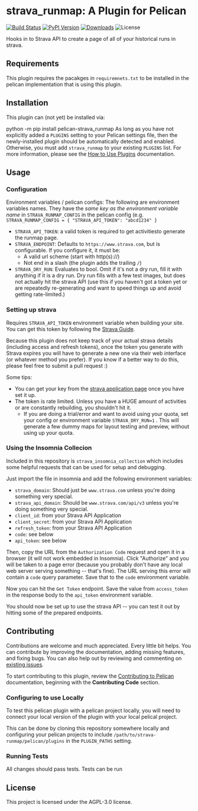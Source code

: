 strava_runmap: A Plugin for Pelican
===================================

[![Build Status](https://img.shields.io/github/actions/workflow/status/pelican-plugins/strava_runmap/main.yml?branch=main)](https://github.com/pelican-plugins/strava_runmap/actions)
[![PyPI Version](https://img.shields.io/pypi/v/pelican-strava_runmap)](https://pypi.org/project/pelican-strava_runmap/)
[![Downloads](https://img.shields.io/pypi/dm/pelican-strava_runmap)](https://pypi.org/project/pelican-strava_runmap/)
![License](https://img.shields.io/pypi/l/pelican-strava_runmap?color=blue)

Hooks in to Strava API to create a page of all of your historical runs in strava.

## Requirements

This plugin requires the pacakges in `requiremnets.txt` to be installed in the pelican implementation that is using this plugin.

## Installation

This plugin can (not yet) be installed via:

python -m pip install pelican-strava_runmap
As long as you have not explicitly added a `PLUGINS` setting to your Pelican settings file, then the newly-installed plugin should be automatically detected and enabled. Otherwise, you must add `strava_runmap` to your existing `PLUGINS` list. For more information, please see the [How to Use Plugins](https://docs.getpelican.com/en/latest/plugins.html#how-to-use-plugins) documentation.

## Usage

### Configuration

Environment variables / pelican configs: The following are environment variables names. They have the _same key as the environment variable name_ in `STRAVA_RUNMAP_CONFIG` in the pelican config (e.g. `STRAVA_RUNMAP_CONFIG = { "STRAVA_API_TOKEN": "abcd1234" }`
- `STRAVA_API_TOKEN`: a valid token is required to get activitiesto generate the runmap page.
- `STRAVA_ENDPOINT`: Defaults to `https://www.strava.com`, but is configurable. If you configure it, it must be:
  - A valid url scheme (start with http(s)://)
  - Not end in a slash (the plugin adds the trailing `/`)
- `STRAVA_DRY_RUN`: Evaluates to bool. Omit if it's not a dry run, fill it with anything if it is a dry run. Dry run fills with a few test images, but does not actually hit the strava API (use this if you haven't got a token yet or are repeatedly re-generating and want to speed things up and avoid getting rate-limited.)

### Setting up strava

Requires `STRAVA_API_TOKEN` environment variable when building your site. You can get this token by following the [Strava Guide].

Because this plugin does not keep track of your actual strava details (including access and refresh tokens), once the token you generate with Strava expires you will have to generate a new one via their web interface (or whatever method you prefer). If you know if a better way to do this, please feel free to submit a pull request :)

Some tips:

- You can get your key from the [strava application page] once you have set it up.
- The token is rate limited. Unless you have a HUGE amount of activities or are constantly rebuilding, you shouldn't hit it.
  - If you are doing a trial/error and want to avoid using your quota, set your config or environment variable `STRAVA_DRY_RUN=1` . This will generate a few dummy maps for layout testing and preview, without using up your quota.

### Using the Insomnia Collecion

Included in this repository is `strava_insomnia_collection` which includes some helpful requests that can be used for setup and debugging.

Just import the file in insomnia and add the following environment variables:
- `strava_domain`: Should just be `www.strava.com` unless you're doing something very special.
- `strava_api_domain`: Should be `www.strava.com/api/v3` unless you're doing something very special.
- `client_id`: from your Strava API Application
- `client_secret`: from your Strava API Application
- `refresh_token`: from your Strava API Application
- `code`: see below
- `api_token`: see below

Then, copy the URL from the `Authorization Code` request and open it in a browser (it will not work embedded in Insomnia). Click "Authorize" and you will be taken to a page error (because you probably don't have any local web server serving something -- that's fine). The URL serving this error will contain a `code` query parameter. Save that to the `code` environment variable.

Now you can hit the `Get Token` endpoint. Save the value from `access_token` in the response body to the `api_token` environment variable.

You should now be set up to use the strava API -- you can test it out by hitting some of the prepared endpoints.


Contributing
------------

Contributions are welcome and much appreciated. Every little bit helps. You can contribute by improving the documentation, adding missing features, and fixing bugs. You can also help out by reviewing and commenting on [existing issues].

To start contributing to this plugin, review the [Contributing to Pelican] documentation, beginning with the **Contributing Code** section.

### Configuring to use Locally

To test this pelican plugin with a pelican project locally, you will need to connect your local version of the plugin with your local pelical project.

This can be done by cloning this repository somewhere locally and configuring your pelican projects to include `/path/to/strava-runmap/pelican/plugins` in the `PLUGIN_PATHS` setting.

### Running Tests

All changes should pass tests. Tests can be run

License
-------

This project is licensed under the AGPL-3.0 license.

[existing issues]: https://github.com/pelican-plugins/strava_runmap/issues
[Contributing to Pelican]: https://docs.getpelican.com/en/latest/contribute.html
[Strava Guide]: https://developers.strava.com/docs/getting-started/#account
[strava application page]: https://www.strava.com/settings/api
